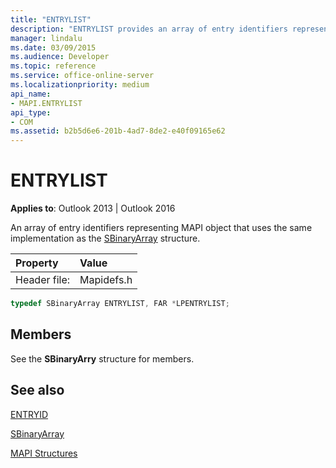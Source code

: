 ```yaml
---
title: "ENTRYLIST"
description: "ENTRYLIST provides an array of entry identifiers representing MAPI object that uses the same implementation as the SBinaryArray structure."
manager: lindalu
ms.date: 03/09/2015
ms.audience: Developer
ms.topic: reference
ms.service: office-online-server
ms.localizationpriority: medium
api_name:
- MAPI.ENTRYLIST
api_type:
- COM
ms.assetid: b2b5d6e6-201b-4ad7-8de2-e40f09165e62
---
```


# ENTRYLIST

  
  
**Applies to**: Outlook 2013 | Outlook 2016 
  
An array of entry identifiers representing MAPI object that uses the same implementation as the [SBinaryArray](sbinaryarray.md) structure. 
  
|Property|Value|
|:-----|:-----|
|Header file:  <br/> |Mapidefs.h  <br/> |
   
```cpp
typedef SBinaryArray ENTRYLIST, FAR *LPENTRYLIST;

```

## Members

See the **SBinaryArry** structure for members. 
  
## See also



[ENTRYID](entryid.md)
  
[SBinaryArray](sbinaryarray.md)


[MAPI Structures](mapi-structures.md)

